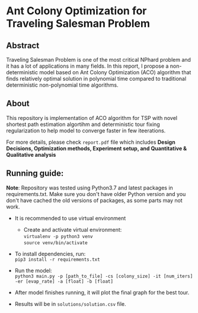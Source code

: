 # Ant Colony Optimization for Traveling Salesman Problem
## Abstract
Traveling Salesman Problem is one of the most critical NPhard
problem and it has a lot of applications in many fields.
In this report, I propose a non-deterministic model based
on Ant Colony Optimization (ACO) algorithm that finds relatively
optimal solution in polynomial time compared to traditional
deterministic non-polynomial time algorithms. 

## About
This repository is implementation of ACO algorithm for TSP with novel shortest path estimation algortihm and deterministic tour fixing regularization to help model to converge faster in few iteerations.

For more details, please check `report.pdf` file which includes __Design Decisions, Optimization methods, Experiment setup, and Quantitative & Qualitative analysis__

## Running guide:
__Note__: Repository was tested using Python3.7 and latest packages in requirements.txt. Make sure you don't have older Python version and you don't have cached the old versions of packages, as some parts may not work.

+ It is recommended to use virtual environment
  -  Create and activate virtual environment:  
```virtualenv -p python3 venv  ```  
```source venv/bin/activate ```

+ To install dependencies, run:  
```pip3 install -r requirements.txt```

+ Run the model:  
```python3 main.py -p [path_to_file] -cs [colony_size] -it [num_iters] -er [evap_rate] -a [float] -b [float]```

+ After model finishes running, it will plot the final graph for the best tour. 

+ Results will be in `solutions/solution.csv` file.  
